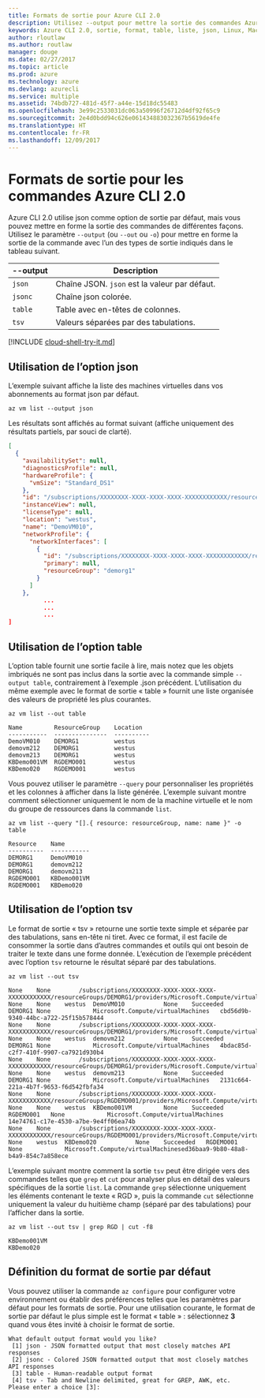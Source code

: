 ```yaml
---
title: Formats de sortie pour Azure CLI 2.0
description: Utilisez --output pour mettre la sortie des commandes Azure CLI 2.0 au format liste, table ou json.
keywords: Azure CLI 2.0, sortie, format, table, liste, json, Linux, Mac, Windows, OS X
author: rloutlaw
ms.author: routlaw
manager: douge
ms.date: 02/27/2017
ms.topic: article
ms.prod: azure
ms.technology: azure
ms.devlang: azurecli
ms.service: multiple
ms.assetid: 74bdb727-481d-45f7-a44e-15d18dc55483
ms.openlocfilehash: 3e99c2533031dc063a50996f26712d4df92f65c9
ms.sourcegitcommit: 2e4d0bdd94c626e061434883032367b5619de4fe
ms.translationtype: HT
ms.contentlocale: fr-FR
ms.lasthandoff: 12/09/2017
---
```

# <a name="output-formats-for-azure-cli-20-commands"></a>Formats de sortie pour les commandes Azure CLI 2.0

Azure CLI 2.0 utilise json comme option de sortie par défaut, mais vous pouvez mettre en forme la sortie des commandes de différentes façons.  Utilisez le paramètre `--output` (ou `--out` ou `-o`) pour mettre en forme la sortie de la commande avec l’un des types de sortie indiqués dans le tableau suivant.

--output | Description
---------|-------------------------------
`json`   | Chaîne JSON. `json` est la valeur par défaut.
`jsonc`  | Chaîne json colorée.
`table`  | Table avec en-têtes de colonnes.
`tsv`    | Valeurs séparées par des tabulations.

[!INCLUDE [cloud-shell-try-it.md](includes/cloud-shell-try-it.md)]

## <a name="using-the-json-option"></a>Utilisation de l’option json

L’exemple suivant affiche la liste des machines virtuelles dans vos abonnements au format json par défaut.

```azurecli-interactive
az vm list --output json
```

Les résultats sont affichés au format suivant (affiche uniquement des résultats partiels, par souci de clarté).

```json
[
  {
    "availabilitySet": null,
    "diagnosticsProfile": null,
    "hardwareProfile": {
      "vmSize": "Standard_DS1"
    },
    "id": "/subscriptions/XXXXXXXX-XXXX-XXXX-XXXX-XXXXXXXXXXXX/resourceGroups/DEMORG1/providers/Microsoft.Compute/virtualMachines/DemoVM010",
    "instanceView": null,
    "licenseType": null,
    "location": "westus",
    "name": "DemoVM010",
    "networkProfile": {
      "networkInterfaces": [
        {
          "id": "/subscriptions/XXXXXXXX-XXXX-XXXX-XXXX-XXXXXXXXXXXX/resourceGroups/demorg1/providers/Microsoft.Network/networkInterfaces/DemoVM010VMNic",
          "primary": null,
          "resourceGroup": "demorg1"
        }
      ]
    },
          ...
          ...
          ...
]
```

## <a name="using-the-table-option"></a>Utilisation de l’option table

L’option table fournit une sortie facile à lire, mais notez que les objets imbriqués ne sont pas inclus dans la sortie avec la commande simple `--output table`, contrairement à l’exemple .json précédent.  L’utilisation du même exemple avec le format de sortie « table » fournit une liste organisée des valeurs de propriété les plus courantes.

```azurecli-interactive
az vm list --out table
```

```
Name         ResourceGroup    Location
-----------  ---------------  ----------
DemoVM010    DEMORG1          westus
demovm212    DEMORG1          westus
demovm213    DEMORG1          westus
KBDemo001VM  RGDEMO001        westus
KBDemo020    RGDEMO001        westus
```

Vous pouvez utiliser le paramètre `--query` pour personnaliser les propriétés et les colonnes à afficher dans la liste générée. L’exemple suivant montre comment sélectionner uniquement le nom de la machine virtuelle et le nom du groupe de ressources dans la commande `list`.

```azurecli-interactive
az vm list --query "[].{ resource: resourceGroup, name: name }" -o table
```

```
Resource    Name
----------  -----------
DEMORG1     DemoVM010
DEMORG1     demovm212
DEMORG1     demovm213
RGDEMO001   KBDemo001VM
RGDEMO001   KBDemo020
```

## <a name="using-the-tsv-option"></a>Utilisation de l’option tsv

Le format de sortie « tsv » retourne une sortie texte simple et séparée par des tabulations, sans en-tête ni tiret. Avec ce format, il est facile de consommer la sortie dans d’autres commandes et outils qui ont besoin de traiter le texte dans une forme donnée. L’exécution de l’exemple précédent avec l’option `tsv` retourne le résultat séparé par des tabulations.

```azurecli-interactive
az vm list --out tsv
```

```
None    None        /subscriptions/XXXXXXXX-XXXX-XXXX-XXXX-XXXXXXXXXXXX/resourceGroups/DEMORG1/providers/Microsoft.Compute/virtualMachines/DemoVM010    None    None    westus  DemoVM010           None    Succeeded   DEMORG1 None            Microsoft.Compute/virtualMachines   cbd56d9b-9340-44bc-a722-25f15b578444
None    None        /subscriptions/XXXXXXXX-XXXX-XXXX-XXXX-XXXXXXXXXXXX/resourceGroups/DEMORG1/providers/Microsoft.Compute/virtualMachines/demovm212    None    None    westus  demovm212           None    Succeeded   DEMORG1 None            Microsoft.Compute/virtualMachines   4bdac85d-c2f7-410f-9907-ca7921d930b4
None    None        /subscriptions/XXXXXXXX-XXXX-XXXX-XXXX-XXXXXXXXXXXX/resourceGroups/DEMORG1/providers/Microsoft.Compute/virtualMachines/demovm213    None    None    westus  demovm213           None    Succeeded   DEMORG1 None            Microsoft.Compute/virtualMachines   2131c664-221a-4b7f-9653-f6d542fbfa34
None    None        /subscriptions/XXXXXXXX-XXXX-XXXX-XXXX-XXXXXXXXXXXX/resourceGroups/RGDEMO001/providers/Microsoft.Compute/virtualMachines/KBDemo001VM    None    None    westus  KBDemo001VM         None    Succeeded   RGDEMO001   None            Microsoft.Compute/virtualMachines   14e74761-c17e-4530-a7be-9e4ff06ea74b
None    None        /subscriptions/XXXXXXXX-XXXX-XXXX-XXXX-XXXXXXXXXXXX/resourceGroups/RGDEMO001/providers/Microsoft.Compute/virtualMachines/KBDemo02None   None    westus  KBDemo020           None    Succeeded   RGDEMO001   None            Microsoft.Compute/virtualMachinesed36baa9-9b80-48a8-b4a9-854c7a858ece
```

L’exemple suivant montre comment la sortie `tsv` peut être dirigée vers des commandes telles que `grep` et `cut` pour analyser plus en détail des valeurs spécifiques de la sortie `list`. La commande `grep` sélectionne uniquement les éléments contenant le texte « RGD », puis la commande `cut` sélectionne uniquement la valeur du huitième champ (séparé par des tabulations) pour l’afficher dans la sortie.

```azurecli
az vm list --out tsv | grep RGD | cut -f8
```

```
KBDemo001VM
KBDemo020
```

## <a name="setting-the-default-output-format"></a>Définition du format de sortie par défaut

Vous pouvez utiliser la commande `az configure` pour configurer votre environnement ou établir des préférences telles que les paramètres par défaut pour les formats de sortie. Pour une utilisation courante, le format de sortie par défaut le plus simple est le format « table » : sélectionnez **3** quand vous êtes invité à choisir le format de sortie.

```
What default output format would you like?
 [1] json - JSON formatted output that most closely matches API responses
 [2] jsonc - Colored JSON formatted output that most closely matches API responses
 [3] table - Human-readable output format
 [4] tsv - Tab and Newline delimited, great for GREP, AWK, etc.
Please enter a choice [3]:
```